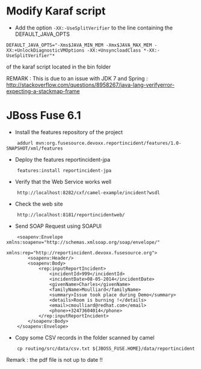 # Modify Karaf script

* Add the option `-XX:-UseSplitVerifier` to the line containing the DEFAULT_JAVA_OPTS

```
DEFAULT_JAVA_OPTS="-Xms$JAVA_MIN_MEM -Xmx$JAVA_MAX_MEM -XX:+UnlockDiagnosticVMOptions -XX:+UnsyncloadClass *-XX:-UseSplitVerifier"*
```

of the karaf script located in the bin folder 

REMARK : This is due to an issue with JDK 7 and Spring : http://stackoverflow.com/questions/8958267/java-lang-verifyerror-expecting-a-stackmap-frame

# JBoss Fuse 6.1

* Install the features repository of the project

```
    addurl mvn:org.fusesource.devoxx.reportincident/features/1.0-SNAPSHOT/xml/features
```

* Deploy the features reportincident-jpa
```
    features:install reportincident-jpa
```
* Verify that the Web Service works well
```
    http://localhost:8282/cxf/camel-example/incident?wsdl
```
* Check the web site
```
    http://localhost:8181/reportincidentweb/
```
* Send SOAP Request using SOAPUI
```
    <soapenv:Envelope xmlns:soapenv="http://schemas.xmlsoap.org/soap/envelope/"
                      xmlns:rep="http://reportincident.devoxx.fusesource.org">
        <soapenv:Header/>
        <soapenv:Body>
            <rep:inputReportIncident>
                <incidentId>999</incidentId>
                <incidentDate>08-05-2014</incidentDate>
                <givenName>Charles</givenName>
                <familyName>Moulliard</familyName>
                <summary>Issue took place during Demo</summary>
                <details>Room is burning !</details>
                <email>cmoulliard@redhat.com</email>
                <phone>+32473604014</phone>
            </rep:inputReportIncident>
        </soapenv:Body>
    </soapenv:Envelope>
```
* Copy some CSV records in the folder scanned by camel
```
    cp routing/src/data/csv.txt ${JBOSS_FUSE.HOME}/data/reportincident
``` 
Remark : the pdf file is not up to date !!

